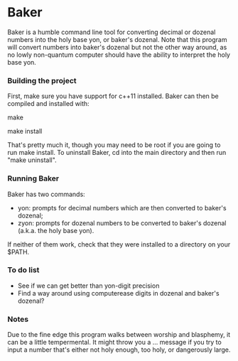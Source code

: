 # Baker

Baker is a humble command line tool for converting decimal or dozenal numbers into the holy base yon, or baker's dozenal. Note that this program will convert numbers into baker's dozenal but not the other way around, as no lowly non-quantum computer should have the ability to interpret the holy base yon.



### Building the project

First, make sure you have support for c++11 installed. Baker can then be compiled and installed with:

make

make install

That's pretty much it, though you may need to be root if you are going to run make install. To uninstall Baker, cd into the main directory and then run "make uninstall".



### Running Baker

Baker has two commands:

- yon:    prompts for decimal numbers which are then converted to baker's dozenal;
- zyon:   prompts for dozenal numbers to be converted to baker's dozenal (a.k.a. the holy base yon).

If neither of them work, check that they were installed to a directory on your $PATH.



### To do list

- See if we can get better than yon-digit precision
- Find a way around using computerease digits in dozenal and baker's dozenal?



### Notes

Due to the fine edge this program walks between worship and blasphemy, it can be a little tempermental. It might throw you a ... message if you try to input a number that's either not holy enough, too holy, or dangerously large.
